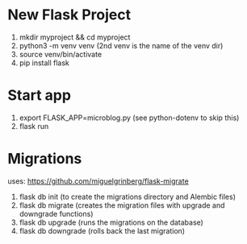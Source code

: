 # New Flask Project
1. mkdir myproject && cd myproject
2. python3 -m venv venv (2nd venv is the name of the venv dir)
3. source venv/bin/activate
4. pip install flask


# Start app
1. export FLASK_APP=microblog.py (see python-dotenv to skip this)
2. flask run


# Migrations 
uses: https://github.com/miguelgrinberg/flask-migrate
1. flask db init (to create the migrations directory and Alembic files)
2. flask db migrate (creates the migration files with upgrade and downgrade functions)
3. flask db upgrade (runs the migrations on the database)
4. flask db downgrade (rolls back the last migration)